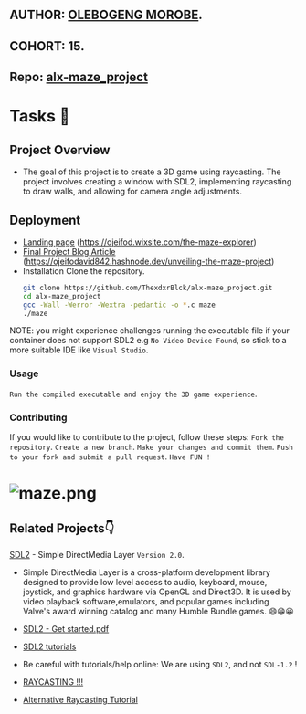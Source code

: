 ## AUTHOR:         [OLEBOGENG MOROBE](https://github.com/ThexdxrBlck).
## COHORT:         15.
## Repo:           [alx-maze_project](https://github.com/ThexdxrBlck/alx-maze_project)
# Tasks :page_with_curl:

## Project Overview
   *  The goal of this project is to create a 3D game using raycasting. The project involves creating a window with SDL2, implementing raycasting to draw walls, and allowing for camera angle adjustments.
   
## Deployment
- [Landing page](#) (https://ojeifod.wixsite.com/the-maze-explorer)
- [Final Project Blog Article](#) (https://ojeifodavid842.hashnode.dev/unveiling-the-maze-project)
- Installation
 Clone the repository.
   ```bash
   git clone https://github.com/ThexdxrBlck/alx-maze_project.git
   cd alx-maze_project
   gcc -Wall -Werror -Wextra -pedantic -o *.c maze
   ./maze
NOTE: you might experience challenges running the executable file if your container does not support SDL2 e.g `No Video Device Found`, so stick to a more suitable IDE like `Visual Studio`.
### Usage
`Run the compiled executable and enjoy the 3D game experience`.
### Contributing
If you would like to contribute to the project, follow these steps:
`Fork the repository`.
`Create a new branch`.
`Make your changes and commit them`.
`Push to your fork and submit a pull request`.
`Have FUN !`

# ![maze.png](https://pbs.twimg.com/media/GBri_JNWwAAn62C?format=png&name=small)

## Related Projects👇
[SDL2](https://www.libsdl.org/) - Simple DirectMedia Layer `Version 2.0`.
 * Simple DirectMedia Layer is a cross-platform development library designed to provide low level access to audio, keyboard, mouse, joystick, and graphics hardware via OpenGL and Direct3D. It is used by video playback software,emulators, and popular games including Valve's award winning catalog and many Humble Bundle games. :smile::grin::grinning:

 * [SDL2 - Get started.pdf](https://intranet.alxswe.com/rltoken/pMnvq93vpbAh9q6inKQMuQ)
 * [SDL2 tutorials](https://intranet.alxswe.com/rltoken/oona0Kd1yVyjHQGoJaV_aw)
 * Be careful with tutorials/help online: We are using `SDL2`, and not `SDL-1.2` !
 * [RAYCASTING !!!](https://intranet.alxswe.com/rltoken/vRw7CP21mUmKFDdrQjQ2GA)
 * [Alternative Raycasting Tutorial](https://intranet.alxswe.com/rltoken/dnQwzgrDUEhFXIF8sNivkg)
